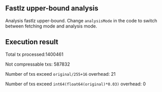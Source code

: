 ## Fastlz upper-bound analysis
Analysis fastlz upper-bound. Change `analysisMode` in the code to switch between fetching mode and analysis mode.

## Execution result
Total tx processed:1400461

Not compressable txs: 587832

Number of txs exceed `original/255+16` overhead: 21

Number of txs exceed `int64(float64(original)*0.03)` overhead: 0
